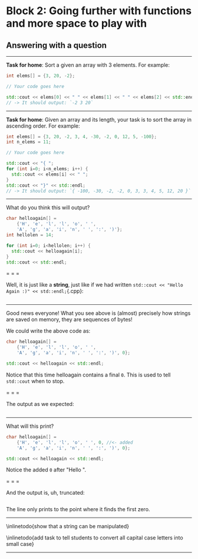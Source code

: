 # Block 2: Going further with functions and more space to play with #

<!--
   -2. recursive functions, input, pass by reference, arrays, and string operations
   -  * introduce the magic of recursive functions
   -  * show examples of input from the user
   -  * show how variables passed as value don't change while passed by reference do
   -  * show things to get wrong with input from the user (from wrong type to unexpected
   -    stuff from spaces, tabs and newlines)
   -  * introduce arrays
   -  * show how arrays behave differently from any other value, and how they appear to be
   -    always pass by reference and not by value
   -  * arrays have many gotchas, like asking for a value outside the range of the array
   -  * possible exercises: copy content of an array from one to the other
   -  * (optional) tell them that many people, professionaly, don't like arrays and use
   -    better the standard libraries, which have a lot of functions for common things we
   -    have done already. Like, copying an array, printing it on the screen, ...
   -->

## Answering with a question ##


---

**Task for home**: Sort a given an array with 3 elements. For example:

~~~cpp
int elems[] = {3, 20, -2};

// Your code goes here

std::cout << elems[0] << " " << elems[1] << " " << elems[2] << std::endl;
// -> It should output: `-2 3 20`
~~~

---

**Task for home**: Given an array and its length, your task is to sort the array in
ascending order. For example:

~~~cpp
int elems[] = {3, 20, -2, 3, 4, -30, -2, 0, 12, 5, -100};
int n_elems = 11;

// Your code goes here

std::cout << "{ ";
for (int i=0; i<n_elems; i++) {
  std::cout << elems[i] << " ";
}
std::cout << "}" << std::endl;
// -> It should output: `{ -100, -30, -2, -2, 0, 3, 3, 4, 5, 12, 20 }`
~~~

---

What do you think this will output?

~~~{.cpp layout="01-simple.cc"}
char helloagain[] =
    {'H', 'e', 'l', 'l', 'o', ' ',
    'A', 'g', 'a', 'i', 'n', ' ', ':', ')'};
int hellolen = 14;

for (int i=0; i<hellolen; i++) {
  std::cout << helloagain[i];
}
std::cout << std::endl;
~~~

= = =

Well, it is just like a **string**, just like if we had written
`std::cout << "Hello Again :)" << std::endl;`{.cpp}:

~~~output
~~~

---

Good news everyone! What you see above is (almost) precisely how strings are saved on
memory, they are sequences of bytes!

We could write the above code as:

~~~{.cpp layout="01-simple.cc"}
char helloagain[] =
    {'H', 'e', 'l', 'l', 'o', ' ',
    'A', 'g', 'a', 'i', 'n', ' ', ':', ')', 0};

std::cout << helloagain << std::endl;
~~~

Notice that this time helloagain contains a final `0`. This is used to tell `std::cout`
when to stop.

= = =

The output as we expected:

~~~output
~~~

---

What will this print?

~~~{.cpp layout="01-simple.cc"}
char helloagain[] =
    {'H', 'e', 'l', 'l', 'o', ' ', 0, //<- added
    'A', 'g', 'a', 'i', 'n', ' ', ':', ')', 0};

std::cout << helloagain << std::endl;
~~~

Notice the added `0` after "Hello ".

= = =

And the output is, uh, truncated:

~~~output
~~~

The line only prints to the point where it finds the first zero.

---

\inlinetodo{show that a string can be manipulated}

\inlinetodo{add task to tell students to convert all capital case letters into small case}

---

<!-- vim:set filetype=markdown.pandoc : -->
